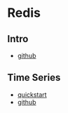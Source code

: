 # Redis

## Intro

- [github](https://github.com/antirez/redis)

## Time Series

- [quickstart](https://redis.io/docs/latest/develop/data-types/timeseries/quickstart/)
- [github](https://github.com/RedisTimeSeries/RedisTimeSeries)
